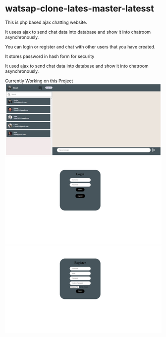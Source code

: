 # watsap-clone-lates-master-latesst

This is php based ajax chatting website.

It usees ajax to send chat data into database and show it into chatroom asynchronously.

You can login or register and chat with other users that you have created.

It stores password in hash form for security 

It used ajax to send chat data into database and show it into chatroom asynchronously.

Currently Working on this Project
<img src="githubimg/chat ui.png"  >
<img src="githubimg/login.png"  >
<img src="githubimg/register.png"  >
